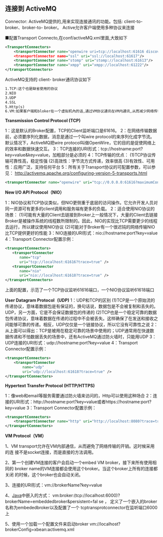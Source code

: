 ## 连接到 ActiveMQ

Connector: ActiveMQ提供的,用来实现连接通讯的功能。包括: client-to-broker、broker-to- broker。 Active允许客户端使用多种协议来连接

■配置Transport Connecto,在conf/activeMQ.xml里面,大致如下

```xml
<TransportConnectors>
	<transportConnector name="openwire uri=tcp://localhost:61616 discoveryUri="multicast://default"/>
	<transportConnector namo="ssl" uri="ssl://localhost:61617"/>
	<transportConnector name="stomp" uri="stomp://localhost:61613"/>
	<transportConnector name="xmpp" uri="xmpp://localhost:61222"/>
</transportConnectors>
```

 ActiveMQ支持的 client- broker通讯协议如下

```tex
1.TCP:这个也是缺省使用的协议
2.NIO
3.UDP
4.SSL
5.Http(s)
6.VM:如果客户端和bloker在一个虚拟机內的话,通过VM协议通讯在VM内通讯,从而减少网络传输的开销

```

**Transmission Control Protocol (TCP)** 

1：这是默认的Broker配置，TCP的Client监听端口是61616。
2：在网络传输数据前，必须要序列化数据，消息是通过一个叫wire protocol的来序列化成字节流。默认情况下，ActiveMQ把wire protocol叫做OpenWire，它的目的是促使网络上的效率和数据快速交互。
3：TCP连接的URI形式：tcp://hostname:port?key=value&key=value，加粗部分是必须的
4：TCP传输的优点：
(1)TCP协议传输可靠性高，稳定性强
(2)高效性：字节流方式传递，效率很高
(3)有效性、可用性：应用广泛，支持任何平台
5：所有关于Transport协议的可配置参数，可以参见：
http://activemq.apache.org/configuring-version-5-transports.html 

```xml
<transportConnector name="openwire" uri="tcp://0.0.0.0:61616?maximumConnections=1000&amp;wireFormat.maxFrameSize=104857600"/>
```

**New I/O API Protocol（NIO）** 

1：NIO协议和TCP协议类似，但NIO更侧重于底层的访问操作。它允许开发人员对同一资源可有更多的client调用和服务端有更多的负载。 
2：适合使用NIO协议的场景：
(1)可能有大量的Client去链接到Broker上一般情况下，大量的Client去链接Broker是被操作系统的线程数所限制的。因此，NIO的实现比TCP需要更少的线程去运行，所以建议使用NIO协议
(2)可能对于Broker有一个很迟钝的网络传输NIO比TCP提供更好的性能
3：NIO连接的URI形式：nio://hostname:port?key=value
4：Transport Connector配置示例： 

```xml
<transportConnectors>
　　<transportConnector
　　　　name="tcp"
　　　　uri="tcp://localhost:61616?trace=true" />
　　<transportConnector
　　　　name="nio"
　　　　uri="nio://localhost:61618?trace=true" />
</transportConnectors>
```

上面的配置，示范了一个TCP协议监听61616端口，一个NIO协议监听61618端口

**User Datagram Protocol（UDP)**
1：UDP和TCP的区别
(1)TCP是一个原始流的传递协议，意味着数据包是有保证的，换句话说，数据包是不会被复制和丢失的。UDP，另一方面，它是不会保证数据包的传递的
(2)TCP也是一个稳定可靠的数据包传递协议，意味着数据在传递的过程中不会被丢失。这样确保了在发送和接收之间能够可靠的传递。相反，UDP仅仅是一个链接协议，所以它没有可靠性之说
2：从上面可以得出：TCP是被用在稳定可靠的场景中使用的；UDP通常用在快速数据传递和不怕数据丢失的场景中，还有ActiveMQ通过防火墙时，只能用UDP
3：UDP连接的URI形式：udp://hostname:port?key=value
4：Transport Connector配置示例： 

```xml
<transportConnectors>
    <transportConnector
        name="udp"
        uri="udp://localhost:61618?trace=true" />
</transportConnectors>
```

**Hypertext Transfer Protocol (HTTP/HTTPS)** 

1：像web和email等服务需要通过防火墙来访问的，Http可以使用这种场合
2：连接的URI形式：http://hostname:port?key=value或者https://hostname:port?key=value
3：Transport Connector配置示例：

```xml
<transportConnectors>
    <transportConnector name="http" uri="http://localhost:8080?trace=true" />
</transportConnectors>
```

**VM Protocol（VM）** 

1、VM transport允许在VM内部通信，从而避免了网络传输的开销。这时候采用的连 接不是socket连接，而是直接的方法调用。 

2、第一个创建VM连接的客户会启动一个embed VM broker，接下来所有使用相同的 broker name的VM连接都会使用这个broker。当这个broker上所有的连接都关闭 的时候，这个broker也会自动关闭。 

3、连接的URI形式：vm://brokerName?key=value 

4、[Java](http://lib.csdn.net/base/javase)中嵌入的方式： vm:broker:(tcp://localhost:6000)?brokerName=embeddedbroker&persistent=fal se ， 定义了一个嵌入的broker名称为embededbroker以及配置了一个 tcptransprotconnector在监听端口6000上 

5、使用一个加载一个配置文件来启动broker vm://localhost?brokerConfig=xbean:activemq.xml